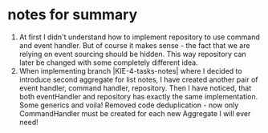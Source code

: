 # notes for summary

1. At first I didn't understand how to implement repository to use command and event handler. But of course it makes sense - the fact that we are relying on event sourcing should be hidden. This way repository can later be changed with some completely different idea.
2. When implementing branch |KIE-4-tasks-notes| where I decided to introduce second aggregate for list notes, I have created another pair of event handler, command handler, repository. Then I have noticed, that both eventHandler and repository has exactly the same implementation. Some generics and voila! Removed code deduplication - now only CommandHandler must be created for each new Aggregate I will ever need!

